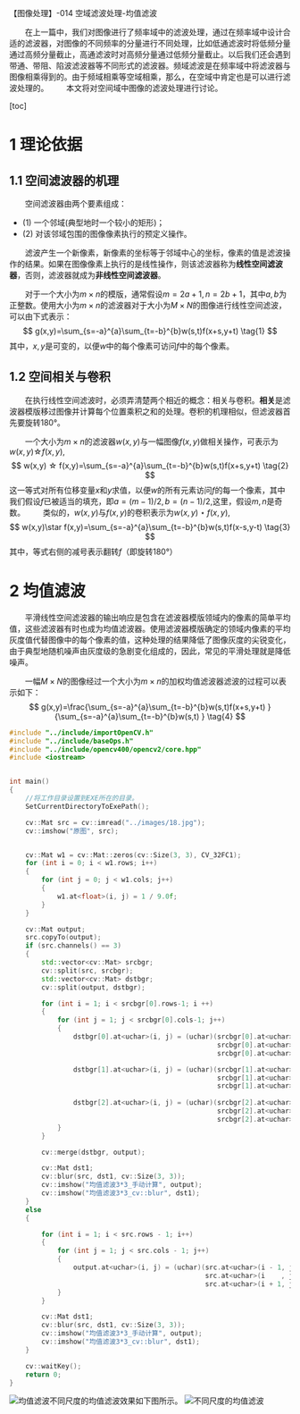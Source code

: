 
【图像处理】-014 空域滤波处理-均值滤波

&emsp;&emsp;在上一篇中，我们对图像进行了频率域中的滤波处理，通过在频率域中设计合适的滤波器，对图像的不同频率的分量进行不同处理，比如低通滤波时将低频分量通过高频分量截止，高通滤波时对高频分量通过低频分量截止。以后我们还会遇到带通、带阻、陷波滤波器等不同形式的滤波器。频域滤波是在频率域中将滤波器与图像相乘得到的。由于频域相乘等空域相乘，那么，在空域中肯定也是可以进行滤波处理的。
&emsp;&emsp;本文将对空间域中图像的滤波处理进行讨论。

[toc]

# 1 理论依据

## 1.1 空间滤波器的机理

&emsp;&emsp;空间滤波器由两个要素组成：

- (1) 一个邻域(典型地时一个较小的矩形)；
- (2) 对该邻域包围的图像像素执行的预定义操作。

&emsp;&emsp;滤波产生一个新像素，新像素的坐标等于邻域中心的坐标，像素的值是滤波操作的结果。如果在图像像素上执行的是线性操作，则该滤波器称为**线性空间滤波器**，否则，滤波器就成为**非线性空间滤波器**。

&emsp;&emsp;对于一个大小为$m\times n$的模版，通常假设$m=2a+1,n=2b+1$，其中$a,b$为正整数。使用大小为$m\times n$的滤波器对于大小为$M\times N$的图像进行线性空间滤波，可以由下式表示：
$$
    g(x,y)=\sum_{s=-a}^{a}\sum_{t=-b}^{b}w(s,t)f(x+s,y+t) \tag{1}
$$
其中，$x,y$是可变的，以便$w$中的每个像素可访问$f$中的每个像素。

## 1.2 空间相关与卷积

&emsp;&emsp;在执行线性空间滤波时，必须弄清楚两个相近的概念：相关与卷积。**相关**是滤波器模版移过图像并计算每个位置乘积之和的处理。卷积的机理相似，但滤波器首先要旋转180°。

&emsp;&emsp;一个大小为$m\times n$的滤波器$w(x,y)$与一幅图像$f(x,y)$做相关操作，可表示为$w(x,y) ☆ f(x,y)$,
$$
    w(x,y) ☆ f(x,y)=\sum_{s=-a}^{a}\sum_{t=-b}^{b}w(s,t)f(x+s,y+t) \tag{2}
$$
这一等式对所有位移变量$x$和$y$求值，以便$w$的所有元素访问$f$的每一个像素，其中我们假设$f$已被适当的填充，即$a=(m-1)/2,b=(n-1)/2$,这里，假设$m,n$是奇数。
&emsp;&emsp;类似的，$w(x,y)$与$f(x,y)$的卷积表示为$w(x,y)\star f(x,y)$,
$$
    w(x,y)\star f(x,y)=\sum_{s=-a}^{a}\sum_{t=-b}^{b}w(s,t)f(x-s,y-t) \tag{3}
$$
其中，等式右侧的减号表示翻转$f$（即旋转180°）

# 2 均值滤波

&emsp;&emsp;平滑线性空间滤波器的输出响应是包含在滤波器模版领域内的像素的简单平均值，这些滤波器有时也成为均值滤波器。使用滤波器模版确定的领域内像素的平均灰度值代替图像中的每个像素的值，这种处理的结果降低了图像灰度的尖锐变化，由于典型地随机噪声由灰度级的急剧变化组成的，因此，常见的平滑处理就是降低噪声。

&emsp;&emsp;一幅$M\times N$的图像经过一个大小为$m\times n$的加权均值滤波器滤波的过程可以表示如下：
$$
    g(x,y)=\frac{\sum_{s=-a}^{a}\sum_{t=-b}^{b}w(s,t)f(x+s,y+t) }{\sum_{s=-a}^{a}\sum_{t=-b}^{b}w(s,t) } \tag{4}
$$

```C++
#include "../include/importOpenCV.h"
#include "../include/baseOps.h"
#include "../include/opencv400/opencv2/core.hpp"
#include <iostream>


int main()
{
	//将工作目录设置到EXE所在的目录。
	SetCurrentDirectoryToExePath();

	cv::Mat src = cv::imread("../images/18.jpg");
	cv::imshow("原图", src);


	cv::Mat w1 = cv::Mat::zeros(cv::Size(3, 3), CV_32FC1);
	for (int i = 0; i < w1.rows; i++)
	{
		for (int j = 0; j < w1.cols; j++)
		{
			w1.at<float>(i, j) = 1 / 9.0f;
		}
	}

	cv::Mat output;
	src.copyTo(output);
	if (src.channels() == 3)
	{
		std::vector<cv::Mat> srcbgr;
		cv::split(src, srcbgr);
		std::vector<cv::Mat> dstbgr;
		cv::split(output, dstbgr);

		for (int i = 1; i < srcbgr[0].rows-1; i ++)
		{
			for (int j = 1; j < srcbgr[0].cols-1; j++)
			{
				dstbgr[0].at<uchar>(i, j) = (uchar)(srcbgr[0].at<uchar>(i - 1, j - 1)*w1.at<float>(0, 0) + srcbgr[0].at<uchar>(i - 1, j)*w1.at<float>(0, 1) + srcbgr[0].at<uchar>(i - 1, j + 1)*w1.at<float>(0, 2) + \
					                                srcbgr[0].at<uchar>(i    , j - 1)*w1.at<float>(1, 0) + srcbgr[0].at<uchar>(i    , j)*w1.at<float>(1, 1) + srcbgr[0].at<uchar>(i    , j + 1)*w1.at<float>(1, 2) + \
					                                srcbgr[0].at<uchar>(i + 1, j - 1)*w1.at<float>(2, 0) + srcbgr[0].at<uchar>(i + 1, j)*w1.at<float>(2, 1) + srcbgr[0].at<uchar>(i + 1, j + 1)*w1.at<float>(2, 2));

				dstbgr[1].at<uchar>(i, j) = (uchar)(srcbgr[1].at<uchar>(i - 1, j - 1)*w1.at<float>(0, 0) + srcbgr[1].at<uchar>(i - 1, j)*w1.at<float>(0, 1) + srcbgr[1].at<uchar>(i - 1, j + 1)*w1.at<float>(0, 2) + \
					                                srcbgr[1].at<uchar>(i    , j - 1)*w1.at<float>(1, 0) + srcbgr[1].at<uchar>(i    , j)*w1.at<float>(1, 1) + srcbgr[1].at<uchar>(i    , j + 1)*w1.at<float>(1, 2) + \
					                                srcbgr[1].at<uchar>(i + 1, j - 1)*w1.at<float>(2, 0) + srcbgr[1].at<uchar>(i + 1, j)*w1.at<float>(2, 1) + srcbgr[1].at<uchar>(i + 1, j + 1)*w1.at<float>(2, 2));
				
				dstbgr[2].at<uchar>(i, j) = (uchar)(srcbgr[2].at<uchar>(i - 1, j - 1)*w1.at<float>(0, 0) + srcbgr[2].at<uchar>(i - 1, j)*w1.at<float>(0, 1) + srcbgr[2].at<uchar>(i - 1, j + 1)*w1.at<float>(0, 2) + \
					                                srcbgr[2].at<uchar>(i    , j - 1)*w1.at<float>(1, 0) + srcbgr[2].at<uchar>(i    , j)*w1.at<float>(1, 1) + srcbgr[2].at<uchar>(i    , j + 1)*w1.at<float>(1, 2) + \
					                                srcbgr[2].at<uchar>(i + 1, j - 1)*w1.at<float>(2, 0) + srcbgr[2].at<uchar>(i + 1, j)*w1.at<float>(2, 1) + srcbgr[2].at<uchar>(i + 1, j + 1)*w1.at<float>(2, 2));
			}
		}

		cv::merge(dstbgr, output);

		cv::Mat dst1;
		cv::blur(src, dst1, cv::Size(3, 3));
		cv::imshow("均值滤波3*3_手动计算", output);
		cv::imshow("均值滤波3*3_cv::blur", dst1);
	}
	else
	{

		for (int i = 1; i < src.rows - 1; i++)
		{
			for (int j = 1; j < src.cols - 1; j++)
			{
				output.at<uchar>(i, j) = (uchar)(src.at<uchar>(i - 1, j - 1)*w1.at<float>(0, 0) + src.at<uchar>(i - 1, j)*w1.at<float>(0, 1) + src.at<uchar>(i - 1, j + 1)*w1.at<float>(0, 2) + \
					                             src.at<uchar>(i    , j - 1)*w1.at<float>(1, 0) + src.at<uchar>(i    , j)*w1.at<float>(1, 1) + src.at<uchar>(i    , j + 1)*w1.at<float>(1, 2) + \
					                             src.at<uchar>(i + 1, j - 1)*w1.at<float>(2, 0) + src.at<uchar>(i + 1, j)*w1.at<float>(2, 1) + src.at<uchar>(i + 1, j + 1)*w1.at<float>(2, 2));
			}
		}

		cv::Mat dst1;
		cv::blur(src, dst1, cv::Size(3, 3));
		cv::imshow("均值滤波3*3_手动计算", output);
		cv::imshow("均值滤波3*3_cv::blur", dst1);
	}

	cv::waitKey();
	return 0;
}
```

![均值滤波](https://img-blog.csdnimg.cn/20190114155927219.png?x-oss-process=image/watermark,type_ZmFuZ3poZW5naGVpdGk,shadow_10,text_aHR0cHM6Ly9ibG9nLmNzZG4ubmV0L2ZyZWVoYXdrems=,size_16,color_FFFFFF,t_70)不同尺度的均值滤波效果如下图所示。
![不同尺度的均值滤波](https://img-blog.csdnimg.cn/20190114160224154.png?x-oss-process=image/watermark,type_ZmFuZ3poZW5naGVpdGk,shadow_10,text_aHR0cHM6Ly9ibG9nLmNzZG4ubmV0L2ZyZWVoYXdrems=,size_16,color_FFFFFF,t_70)

